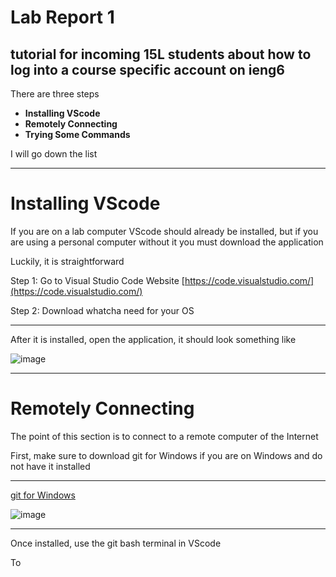 # Lab Report 1
## tutorial for incoming 15L students about how to log into a course specific account on ieng6  

There are three steps  

* **Installing VScode**
*  **Remotely Connecting**
*  **Trying Some Commands**

I will go down the list

---

# Installing VScode

If you are on a lab computer VScode should already be installed, but if you are using a personal computer without it
you must download the application

Luckily, it is straightforward

Step 1: Go to Visual Studio Code Website [https://code.visualstudio.com/](https://code.visualstudio.com/)

Step 2: Download whatcha need for your OS

---

After it is installed, open the application, it should look something like

![image](https://user-images.githubusercontent.com/130080241/230442780-0cefbdcb-b17c-4f5d-bfff-c522212902c5.png)

---

# Remotely Connecting

The point of this section is to connect to a remote computer of the Internet

First, make sure to download git for Windows if you are on Windows and do not have it installed

---

[git for Windows](https://gitforwindows.org/)

![image](https://user-images.githubusercontent.com/130080241/230443663-d46e105a-a958-42d5-8f5d-e96547fc7b4f.png)

---

Once installed, use the git bash terminal in VScode

To

